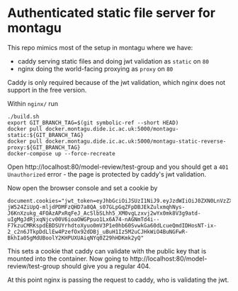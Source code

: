 # Authenticated static file server for montagu

This repo mimics most of the setup in montagu where we have:

* caddy serving static files and doing jwt validation as `static` on `80`
* nginx doing the world-facing proxying as `proxy` on `80`

Caddy is only required because of the jwt validation, which nginx does not support in the free version.

Within `nginx/` run

```
./build.sh
export GIT_BRANCH_TAG=$(git symbolic-ref --short HEAD)
docker pull docker.montagu.dide.ic.ac.uk:5000/montagu-static:${GIT_BRANCH_TAG}
docker pull docker.montagu.dide.ic.ac.uk:5000/montagu-static-reverse-proxy:${GIT_BRANCH_TAG}
docker-compose up --force-recreate
```

Open http://localhost:80/model-review/test-group and you should get a `401 Unauthorized` error - 
the page is protected by caddy's jwt validation.

Now open the browser console and set a cookie by
```
document.cookies="jwt_token=eyJhbGciOiJSUzI1NiJ9.eyJzdWIiOiJ0ZXN0LnVzZXIiLCJpc3MiOiJ2YWNjaW5laW1wYWN0Lm9yZyIsInRlc3QtZ3JvdXAiOiJ0cnVlIiwidG9rZW5fdHlwZSI6Ik1PREVMX1JFVklFVyIsImV4cCI6MTU0OTQ2NTMxM30.b01DzAVQIBk-jW524ZiUpQ-mljdPDMFzQHD7a8QA_s07GLpGqZFpDBJEkZulxmqhNys-J6KnXzukg_4FOAzAPxRqFeJ_AcSlbSLhh5_XM0vgLzxvj2wYx0mk8V3g9atd-uIgMgJdRjxqNjcv00V6ioaOWGPpuo1Lx6A74-nAGNmTd4i--F7kzuCMRKspdEBDSUYrhdtoXyuo0mV3P1e0hb60SvwkGa60dLcueQmdIDHosNT-ix-2_c2n6JTkpDdLlEw4PzefOx92dDBj_uBuH1Iz5M2uCJHkWiO4BuNGFwR-BkhIa05gMdUBoolY2KHPUXUAiqNYq0Z29hHDKmk2yQ"
```

This sets a cookie that caddy can validate with the public key that is mounted into the container. 
Now going to http://localhost:80/model-review/test-group should give you a regular 404.

At this point nginx is passing the request to caddy, who is validating the jwt.
